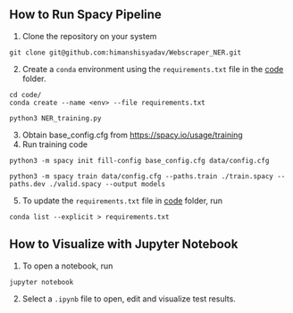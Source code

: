 ## How to Run Spacy Pipeline

1. Clone the repository on your system

```
git clone git@github.com:himanshisyadav/Webscraper_NER.git
```

2. Create a ```conda``` environment using the ```requirements.txt``` file in the [code](../) folder.
```
cd code/
conda create --name <env> --file requirements.txt
```
```
python3 NER_training.py
```

3. Obtain base_config.cfg from https://spacy.io/usage/training 
4. Run training code

```
python3 -m spacy init fill-config base_config.cfg data/config.cfg
```
```
python3 -m spacy train data/config.cfg --paths.train ./train.spacy --paths.dev ./valid.spacy --output models
```
5. To update the ```requirements.txt``` file in [code](code/) folder, run

```
conda list --explicit > requirements.txt
```

## How to Visualize with Jupyter Notebook

1. To open a notebook, run

```
jupyter notebook
```
2. Select a ```.ipynb``` file to open, edit and visualize test results.
